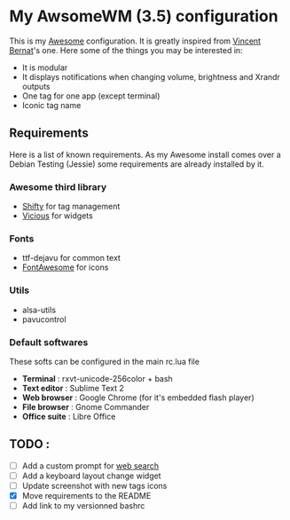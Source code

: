 # My AwsomeWM (3.5) configuration #
This is my [Awesome](http://awesome.naquadah.org) configuration. It is greatly inspired from [Vincent Bernat](https://github.com/vincentbernat/awesome-configuration)'s one.
Here some of the things you may be interested in:
* It is modular
* It displays notifications when changing volume, brightness and Xrandr outputs
* One tag for one app (except terminal)
* Iconic tag name


## Requirements ##
Here is a list of known requirements. As my Awesome install comes over a Debian Testing (Jessie) some requirements are already installed by it.

### Awesome third library ###
* [Shifty](https://github.com/bioe007/awesome-shifty) for tag management
* [Vicious](http://git.sysphere.org/vicious/) for widgets

### Fonts ###
* ttf-dejavu for common text
* [FontAwesome](http://fontawesome.io/) for icons

### Utils ###
* alsa-utils
* pavucontrol

### Default softwares ###
These softs can be configured in the main rc.lua file
* **Terminal** : rxvt-unicode-256color + bash
* **Text editor** : Sublime Text 2
* **Web browser** : Google Chrome (for it's embedded flash player)
* **File browser** : Gnome Commander
* **Office suite** : Libre Office


## TODO : ##
- [ ] Add a custom prompt for [web search](http://awesome.naquadah.org/wiki/Anrxcs_WebSearch_Prompt)
- [ ] Add a keyboard layout change widget
- [ ] Update screenshot with new tags icons
- [x] Move requirements to the README
- [ ] Add link to my versionned bashrc
